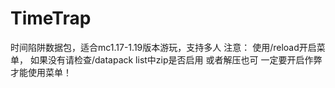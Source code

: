# TimeTrap
时间陷阱数据包，适合mc1.17-1.19版本游玩，支持多人
注意：
使用/reload开启菜单，
如果没有请检查/datapack list中zip是否启用
或者解压也可
一定要开启作弊才能使用菜单！
